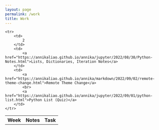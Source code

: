 ```yaml
---
layout: page
permalink: /work
title: Work
---
```


<table>
    <tr>
     <th>Week</th>
     <th>Notes</th>
     <th>Task</th>
    </tr>

    <tr>
        <td>
            2
        </td>
        <td>
            <a href="https://annikaliao.github.io/annika/jupyter/2022/08/30/Python-Notes.html">Lists, Dictionaries, Iteration Notes</a>
        </td>
        <td>
            <a href="https://annikaliao.github.io/annika/markdown/2022/09/02/remote-theme-change.html">Remote Theme Change</a>
            <br>
            <a href="https://annikaliao.github.io/annika/jupyter/2022/09/01/python-list.html">Python List (Quiz)</a>
        </td>
    </tr>

